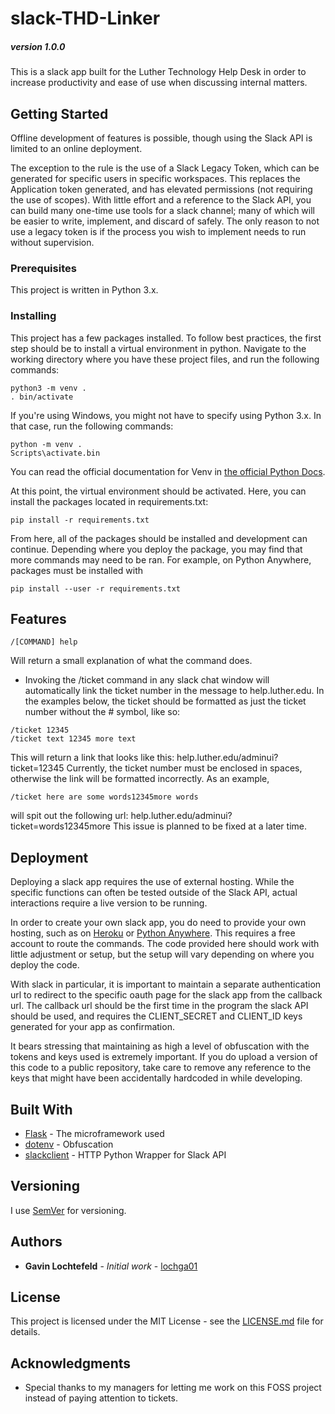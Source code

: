 # slack-THD-Linker
##### version 1.0.0
This is a slack app built for the Luther Technology Help Desk in order to increase productivity and ease of use when discussing internal matters.

## Getting Started

Offline development of features is possible, though using the Slack API is limited to an online deployment.

The exception to the rule is the use of a Slack Legacy Token, which can be generated for specific users in specific workspaces. This replaces the Application token generated, and has elevated permissions (not requiring the use of scopes). With little effort and a reference to the Slack API, you can build many one-time use tools for a slack channel; many of which will be easier to write, implement, and discard of safely. The only reason to not use a legacy token is if the process you wish to implement needs to run without supervision. 

### Prerequisites

This project is written in Python 3.x. 

### Installing

This project has a few packages installed. To follow best practices, the first step should be to install a virtual environment in python. Navigate to the working directory where you have these project files, and run the following commands:

```
python3 -m venv .
. bin/activate
```

If you're using Windows, you might not have to specify using Python 3.x. In that case, run the following commands:
```
python -m venv .
Scripts\activate.bin
```

You can read the official documentation for Venv in [the official Python Docs](https://docs.python.org/3/library/venv.html).

At this point, the virtual environment should be activated. Here, you can install the packages located in requirements.txt:
```
pip install -r requirements.txt
```
From here, all of the packages should be installed and development can continue. Depending where you deploy the package, you may find that more commands may need to be ran. For example, on Python Anywhere, packages must be installed with
```
pip install --user -r requirements.txt
```

## Features 
```
/[COMMAND] help
```
Will return a small explanation of what the command does.

* Invoking the /ticket command in any slack chat window will automatically link the ticket number in the message to help.luther.edu. In the examples below, the ticket should be formatted as just the ticket number without the \# symbol, like so:
```
/ticket 12345
/ticket text 12345 more text
```
This will return a link that looks like this: help.luther.edu/adminui?ticket=12345
Currently, the ticket number must be enclosed in spaces, otherwise the link will be formatted incorrectly. As an example,
```
/ticket here are some words12345more words
```
will spit out the following url: help.luther.edu/adminui?ticket=words12345more
This issue is planned to be fixed at a later time.

## Deployment
Deploying a slack app requires the use of external hosting. While the specific functions can often be tested outside of the Slack API, actual interactions require a live version to be running.

In order to create your own slack app, you do need to provide your own hosting, such as on [Heroku](www.heroku.com) or [Python Anywhere](www.pythonanywhere.com). This requires a free account to route the commands. The code provided here should work with little adjustment or setup, but the setup will vary depending on where you deploy the code.

With slack in particular, it is important to maintain a separate authentication url to redirect to the specific oauth page for the slack app from the callback url. The callback url should be the first time in the program the slack API should be used, and requires the CLIENT_SECRET and CLIENT_ID keys generated for your app as confirmation.

It bears stressing that maintaining as high a level of obfuscation with the tokens and keys used is extremely important. If you do upload a version of this code to a public repository, take care to remove any reference to the keys that might have been accidentally hardcoded in while developing.

## Built With

* [Flask](http://flask.pocoo.org/) - The microframework used
* [dotenv](https://github.com/theskumar/python-dotenv) - Obfuscation 
* [slackclient](https://github.com/slackapi/python-slackclient) - HTTP Python Wrapper for Slack API

## Versioning

I use [SemVer](http://semver.org/) for versioning. 

## Authors

* **Gavin Lochtefeld** - *Initial work* - [lochga01](https://www.github.com/lochga01)

## License

This project is licensed under the MIT License - see the [LICENSE.md](LICENSE.md) file for details.

## Acknowledgments

* Special thanks to my managers for letting me work on this FOSS project instead of paying attention to tickets.
